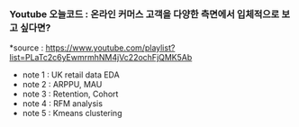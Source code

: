 ### Youtube 오늘코드 : 온라인 커머스 고객을 다양한 측면에서 입체적으로 보고 싶다면? 
*source : https://www.youtube.com/playlist?list=PLaTc2c6yEwmrmhNM4jVc22ochFjQMK5Ab

- note 1 : UK retail data EDA 
- note 2 : ARPPU, MAU 
- note 3 : Retention, Cohort 
- note 4 : RFM analysis 
- note 5 : Kmeans clustering 
